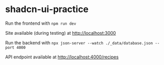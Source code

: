 # shadcn-ui-practice

Run the frontend with `npm run dev`

Site available (during testing) at [http://localhost:3000](http://localhost:3000)

Run the backend with `npx json-server --watch ./_data/database.json --port 4000`

API endpoint available at [http://localhost:4000/recipes](http://localhost:4000/recipes)
